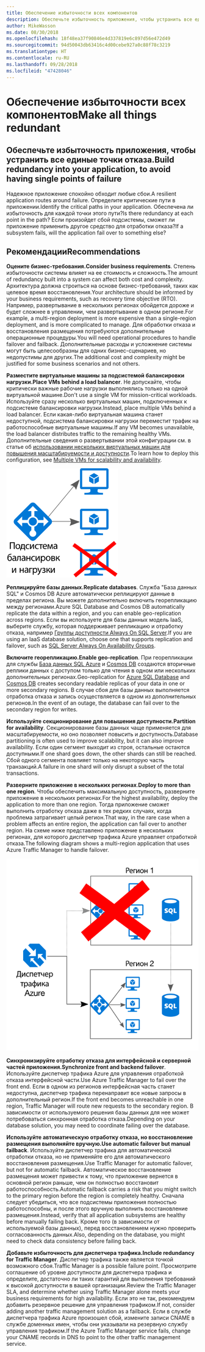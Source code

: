 ```yaml
---
title: Обеспечение избыточности всех компонентов
description: Обеспечьте избыточность приложения, чтобы устранить все единые точки отказа.
author: MikeWasson
ms.date: 08/30/2018
ms.openlocfilehash: 18f48ea37f90846e4d337819e6c897d56e472d49
ms.sourcegitcommit: 94d50043db63416c4d00cebe927a0c88f78c3219
ms.translationtype: HT
ms.contentlocale: ru-RU
ms.lasthandoff: 09/28/2018
ms.locfileid: "47428046"
---
```

# <a name="make-all-things-redundant"></a><span data-ttu-id="c93b8-103">Обеспечение избыточности всех компонентов</span><span class="sxs-lookup"><span data-stu-id="c93b8-103">Make all things redundant</span></span>

## <a name="build-redundancy-into-your-application-to-avoid-having-single-points-of-failure"></a><span data-ttu-id="c93b8-104">Обеспечьте избыточность приложения, чтобы устранить все единые точки отказа.</span><span class="sxs-lookup"><span data-stu-id="c93b8-104">Build redundancy into your application, to avoid having single points of failure</span></span>

<span data-ttu-id="c93b8-105">Надежное приложение спокойно обходит любые сбои.</span><span class="sxs-lookup"><span data-stu-id="c93b8-105">A resilient application routes around failure.</span></span> <span data-ttu-id="c93b8-106">Определите критические пути в приложении.</span><span class="sxs-lookup"><span data-stu-id="c93b8-106">Identify the critical paths in your application.</span></span> <span data-ttu-id="c93b8-107">Обеспечена ли избыточность для каждой точки этого пути?</span><span class="sxs-lookup"><span data-stu-id="c93b8-107">Is there redundancy at each point in the path?</span></span> <span data-ttu-id="c93b8-108">Если произойдет сбой подсистемы, сможет ли приложение применить другое средство для отработки отказа?</span><span class="sxs-lookup"><span data-stu-id="c93b8-108">If a subsystem fails, will the application fail over to something else?</span></span>

## <a name="recommendations"></a><span data-ttu-id="c93b8-109">Рекомендации</span><span class="sxs-lookup"><span data-stu-id="c93b8-109">Recommendations</span></span> 

<span data-ttu-id="c93b8-110">**Оцените бизнес-требования.**</span><span class="sxs-lookup"><span data-stu-id="c93b8-110">**Consider business requirements**.</span></span> <span data-ttu-id="c93b8-111">Степень избыточности системы влияет на ее стоимость и сложность.</span><span class="sxs-lookup"><span data-stu-id="c93b8-111">The amount of redundancy built into a system can affect both cost and complexity.</span></span> <span data-ttu-id="c93b8-112">Архитектура должна строиться на основе бизнес-требований, таких как целевое время восстановления.</span><span class="sxs-lookup"><span data-stu-id="c93b8-112">Your architecture should be informed by your business requirements, such as recovery time objective (RTO).</span></span> <span data-ttu-id="c93b8-113">Например, развертывание в нескольких регионах обойдется дороже и будет сложнее в управлении, чем развертывание в одном регионе.</span><span class="sxs-lookup"><span data-stu-id="c93b8-113">For example, a multi-region deployment is more expensive than a single-region deployment, and is more complicated to manage.</span></span> <span data-ttu-id="c93b8-114">Для обработки отказа и восстановления размещения потребуются дополнительные операционные процедуры.</span><span class="sxs-lookup"><span data-stu-id="c93b8-114">You will need operational procedures to handle failover and failback.</span></span> <span data-ttu-id="c93b8-115">Дополнительные расходы и усложнение системы могут быть целесообразны для одних бизнес-сценариев, но недопустимы для других.</span><span class="sxs-lookup"><span data-stu-id="c93b8-115">The additional cost and complexity might be justified for some business scenarios and not others.</span></span>

<span data-ttu-id="c93b8-116">**Разместите виртуальные машины за подсистемой балансировки нагрузки.**</span><span class="sxs-lookup"><span data-stu-id="c93b8-116">**Place VMs behind a load balancer**.</span></span> <span data-ttu-id="c93b8-117">Не допускайте, чтобы критически важные рабочие нагрузки выполнялись только на одной виртуальной машине.</span><span class="sxs-lookup"><span data-stu-id="c93b8-117">Don't use a single VM for mission-critical workloads.</span></span> <span data-ttu-id="c93b8-118">Используйте сразу несколько виртуальных машин, подключенных к подсистеме балансировки нагрузки.</span><span class="sxs-lookup"><span data-stu-id="c93b8-118">Instead, place multiple VMs behind a load balancer.</span></span> <span data-ttu-id="c93b8-119">Если какая-либо виртуальная машина станет недоступной, подсистема балансировки нагрузки переместит трафик на работоспособные виртуальные машины.</span><span class="sxs-lookup"><span data-stu-id="c93b8-119">If any VM becomes unavailable, the load balancer distributes traffic to the remaining healthy VMs.</span></span> <span data-ttu-id="c93b8-120">Дополнительные сведения о развертывании этой конфигурации см. в статье об [использовании нескольких виртуальных машин для повышения масштабируемости и доступности][multi-vm-blueprint].</span><span class="sxs-lookup"><span data-stu-id="c93b8-120">To learn how to deploy this configuration, see [Multiple VMs for scalability and availability][multi-vm-blueprint].</span></span>

![](./images/load-balancing.svg)

<span data-ttu-id="c93b8-121">**Реплицируйте базы данных.**</span><span class="sxs-lookup"><span data-stu-id="c93b8-121">**Replicate databases**.</span></span> <span data-ttu-id="c93b8-122">Служба "База данных SQL" и Cosmos DB Azure автоматически реплицируют данные в пределах региона. Вы можете дополнительно включить георепликацию между регионами.</span><span class="sxs-lookup"><span data-stu-id="c93b8-122">Azure SQL Database and Cosmos DB automatically replicate the data within a region, and you can enable geo-replication across regions.</span></span> <span data-ttu-id="c93b8-123">Если вы используете для базы данных модель IaaS, выберите службу, которая поддерживает репликацию и отработку отказа, например [Группы доступности Always On SQL Server][sql-always-on].</span><span class="sxs-lookup"><span data-stu-id="c93b8-123">If you are using an IaaS database solution, choose one that supports replication and failover, such as [SQL Server Always On Availability Groups][sql-always-on].</span></span> 

<span data-ttu-id="c93b8-124">**Включите георепликацию.**</span><span class="sxs-lookup"><span data-stu-id="c93b8-124">**Enable geo-replication**.</span></span> <span data-ttu-id="c93b8-125">При георепликации для службы [База данных SQL Azure][sql-geo-replication] и [Cosmos DB][cosmosdb-geo-replication] создаются вторичные реплики данных с доступом только для чтения в одном или нескольких дополнительных регионах.</span><span class="sxs-lookup"><span data-stu-id="c93b8-125">Geo-replication for [Azure SQL Database][sql-geo-replication] and [Cosmos DB][cosmosdb-geo-replication] creates secondary readable replicas of your data in one or more secondary regions.</span></span> <span data-ttu-id="c93b8-126">В случае сбоя для базы данных выполняется отработка отказа и запись осуществляется в одном из дополнительных регионов.</span><span class="sxs-lookup"><span data-stu-id="c93b8-126">In the event of an outage, the database can fail over to the secondary region for writes.</span></span>

<span data-ttu-id="c93b8-127">**Используйте секционирование для повышения доступности.**</span><span class="sxs-lookup"><span data-stu-id="c93b8-127">**Partition for availability**.</span></span> <span data-ttu-id="c93b8-128">Секционирование базы данных чаще применяется для масштабируемости, но оно позволяет повысить и доступность.</span><span class="sxs-lookup"><span data-stu-id="c93b8-128">Database partitioning is often used to improve scalability, but it can also improve availability.</span></span> <span data-ttu-id="c93b8-129">Если один сегмент выходит из строя, остальные остаются доступными.</span><span class="sxs-lookup"><span data-stu-id="c93b8-129">If one shard goes down, the other shards can still be reached.</span></span> <span data-ttu-id="c93b8-130">Сбой одного сегмента повлияет только на некоторую часть транзакций.</span><span class="sxs-lookup"><span data-stu-id="c93b8-130">A failure in one shard will only disrupt a subset of the total transactions.</span></span> 

<span data-ttu-id="c93b8-131">**Разверните приложение в нескольких регионах**.</span><span class="sxs-lookup"><span data-stu-id="c93b8-131">**Deploy to more than one region**.</span></span> <span data-ttu-id="c93b8-132">Чтобы обеспечить максимальную доступность, разверните приложение в нескольких регионах.</span><span class="sxs-lookup"><span data-stu-id="c93b8-132">For the highest availability, deploy the application to more than one region.</span></span> <span data-ttu-id="c93b8-133">Тогда приложение сможет выполнить отработку отказа даже в тех редких случаях, когда проблема затрагивает целый регион.</span><span class="sxs-lookup"><span data-stu-id="c93b8-133">That way, in the rare case when a problem affects an entire region, the application can fail over to another region.</span></span> <span data-ttu-id="c93b8-134">На схеме ниже представлено приложение в нескольких регионах, для которого диспетчер трафика Azure управляет отработкой отказа.</span><span class="sxs-lookup"><span data-stu-id="c93b8-134">The following diagram shows a multi-region application that uses Azure Traffic Manager to handle failover.</span></span>

![](images/failover.svg)

<span data-ttu-id="c93b8-135">**Синхронизируйте отработку отказа для интерфейсной и серверной частей приложения.**</span><span class="sxs-lookup"><span data-stu-id="c93b8-135">**Synchronize front and backend failover**.</span></span> <span data-ttu-id="c93b8-136">Используйте диспетчер трафика Azure для управления отработкой отказа интерфейсной части.</span><span class="sxs-lookup"><span data-stu-id="c93b8-136">Use Azure Traffic Manager to fail over the front end.</span></span> <span data-ttu-id="c93b8-137">Если в одном из регионов интерфейсная часть станет недоступна, диспетчер трафика перенаправит все новые запросы в дополнительный регион.</span><span class="sxs-lookup"><span data-stu-id="c93b8-137">If the front end becomes unreachable in one region, Traffic Manager will route new requests to the secondary region.</span></span> <span data-ttu-id="c93b8-138">В зависимости от используемого решения базы данных для нее может потребоваться синхронная отработка отказа.</span><span class="sxs-lookup"><span data-stu-id="c93b8-138">Depending on your database solution, you may need to coordinate failing over the database.</span></span> 

<span data-ttu-id="c93b8-139">**Используйте автоматическую отработку отказа, но восстановление размещения выполняйте вручную.**</span><span class="sxs-lookup"><span data-stu-id="c93b8-139">**Use automatic failover but manual failback**.</span></span> <span data-ttu-id="c93b8-140">Используйте диспетчер трафика для автоматической отработки отказа, но не применяйте его для автоматического восстановления размещения.</span><span class="sxs-lookup"><span data-stu-id="c93b8-140">Use Traffic Manager for automatic failover, but not for automatic failback.</span></span> <span data-ttu-id="c93b8-141">Автоматическое восстановление размещения может привести к тому, что приложение вернется в основной регион раньше, чем он полностью восстановит работоспособность.</span><span class="sxs-lookup"><span data-stu-id="c93b8-141">Automatic failback carries a risk that you might switch to the primary region before the region is completely healthy.</span></span> <span data-ttu-id="c93b8-142">Сначала следует убедиться, что все подсистемы приложения полностью работоспособны, и после этого вручную выполнить восстановление размещения.</span><span class="sxs-lookup"><span data-stu-id="c93b8-142">Instead, verify that all application subsystems are healthy before manually failing back.</span></span> <span data-ttu-id="c93b8-143">Кроме того (в зависимости от используемой базы данных), перед восстановлением нужно проверить согласованность данных.</span><span class="sxs-lookup"><span data-stu-id="c93b8-143">Also, depending on the database, you might need to check data consistency before failing back.</span></span>

<span data-ttu-id="c93b8-144">**Добавьте избыточность для диспетчера трафика.**</span><span class="sxs-lookup"><span data-stu-id="c93b8-144">**Include redundancy for Traffic Manager**.</span></span> <span data-ttu-id="c93b8-145">Диспетчер трафика также является точкой возможного сбоя.</span><span class="sxs-lookup"><span data-stu-id="c93b8-145">Traffic Manager is a possible failure point.</span></span> <span data-ttu-id="c93b8-146">Просмотрите соглашение об уровне доступности для диспетчера трафика и определите, достаточно ли таких гарантий для выполнения требований к высокой доступности в вашей организации.</span><span class="sxs-lookup"><span data-stu-id="c93b8-146">Review the Traffic Manager SLA, and determine whether using Traffic Manager alone meets your business requirements for high availability.</span></span> <span data-ttu-id="c93b8-147">Если это не так, рекомендуем добавить резервное решение для управления трафиком.</span><span class="sxs-lookup"><span data-stu-id="c93b8-147">If not, consider adding another traffic management solution as a failback.</span></span> <span data-ttu-id="c93b8-148">Если в службе диспетчера трафика Azure произошел сбой, измените записи CNAME в службе доменных имен, чтобы они указывали на резервную службу управления трафиком.</span><span class="sxs-lookup"><span data-stu-id="c93b8-148">If the Azure Traffic Manager service fails, change your CNAME records in DNS to point to the other traffic management service.</span></span>



<!-- links -->

[multi-vm-blueprint]: ../../reference-architectures/virtual-machines-windows/multi-vm.md

[cassandra]: https://cassandra.apache.org/
[cosmosdb-geo-replication]: /azure/cosmos-db/distribute-data-globally
[sql-always-on]: https://msdn.microsoft.com/library/hh510230.aspx
[sql-geo-replication]: /azure/sql-database/sql-database-geo-replication-overview
